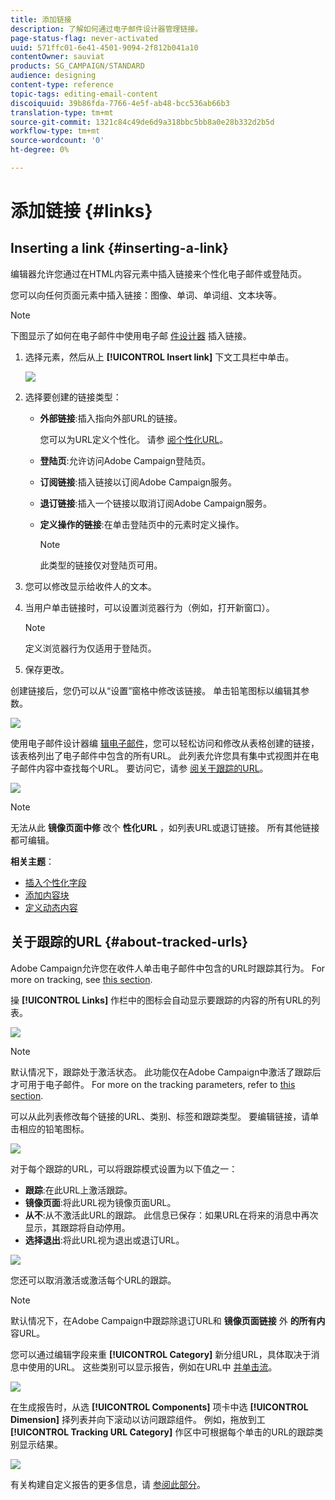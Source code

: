 ```yaml
---
title: 添加链接
description: 了解如何通过电子邮件设计器管理链接。
page-status-flag: never-activated
uuid: 571ffc01-6e41-4501-9094-2f812b041a10
contentOwner: sauviat
products: SG_CAMPAIGN/STANDARD
audience: designing
content-type: reference
topic-tags: editing-email-content
discoiquuid: 39b86fda-7766-4e5f-ab48-bcc536ab66b3
translation-type: tm+mt
source-git-commit: 1321c84c49de6d9a318bbc5bb8a0e28b332d2b5d
workflow-type: tm+mt
source-wordcount: '0'
ht-degree: 0%

---
```



# 添加链接 {#links}

## Inserting a link {#inserting-a-link}

编辑器允许您通过在HTML内容元素中插入链接来个性化电子邮件或登陆页。

您可以向任何页面元素中插入链接：图像、单词、单词组、文本块等。

>[!NOTE]
>
>下图显示了如何在电子邮件中使用电子邮 [件设计器](../../designing/using/designing-content-in-adobe-campaign.md) 插入链接。

1. 选择元素，然后从上 **[!UICONTROL Insert link]** 下文工具栏中单击。

   ![](assets/des_insert_link.png)

1. 选择要创建的链接类型：

   * **外部链接**:插入指向外部URL的链接。

      您可以为URL定义个性化。 请参 [阅个性化URL](../../designing/using/using-reusable-content.md#creating-a-content-fragment)。

   * **登陆页**:允许访问Adobe Campaign登陆页。
   * **订阅链接**:插入链接以订阅Adobe Campaign服务。
   * **退订链接**:插入一个链接以取消订阅Adobe Campaign服务。
   * **定义操作的链接**:在单击登陆页中的元素时定义操作。

      >[!NOTE]
      >
      >此类型的链接仅对登陆页可用。

1. 您可以修改显示给收件人的文本。
1. 当用户单击链接时，可以设置浏览器行为（例如，打开新窗口）。

   >[!NOTE]
   >
   >定义浏览器行为仅适用于登陆页。

1. 保存更改。

创建链接后，您仍可以从“设置”窗格中修改该链接。 单击铅笔图标以编辑其参数。

![](assets/des_link_edit.png)

使用电子邮件设计器编 [辑电子邮件](../../designing/using/designing-content-in-adobe-campaign.md)，您可以轻松访问和修改从表格创建的链接，该表格列出了电子邮件中包含的所有URL。 此列表允许您具有集中式视图并在电子邮件内容中查找每个URL。 要访问它，请参 [阅关于跟踪的URL](#about-tracked-urls)。

![](assets/des_link_list.png)

>[!NOTE]
>
>无法从此 **镜像页面中修** 改个 **性化URL** ，如列表URL或退订链接。 所有其他链接都可编辑。

**相关主题**：

* [插入个性化字段](../../designing/using/personalization.md#inserting-a-personalization-field)
* [添加内容块](../../designing/using/personalization.md#adding-a-content-block)
* [定义动态内容](../../designing/using/personalization.md#defining-dynamic-content-in-an-email)

## 关于跟踪的URL {#about-tracked-urls}

Adobe Campaign允许您在收件人单击电子邮件中包含的URL时跟踪其行为。 For more on tracking, see [this section](../../sending/using/tracking-messages.md#about-tracking).

操 **[!UICONTROL Links]** 作栏中的图标会自动显示要跟踪的内容的所有URL的列表。

![](assets/des_links.png)

>[!NOTE]
>
>默认情况下，跟踪处于激活状态。 此功能仅在Adobe Campaign中激活了跟踪后才可用于电子邮件。 For more on the tracking parameters, refer to [this section](../../administration/using/configuring-email-channel.md#tracking-parameters).

可以从此列表修改每个链接的URL、类别、标签和跟踪类型。 要编辑链接，请单击相应的铅笔图标。

![](assets/des_links_tracking.png)

对于每个跟踪的URL，可以将跟踪模式设置为以下值之一：

* **跟踪**:在此URL上激活跟踪。
* **镜像页面**:将此URL视为镜像页面URL。
* **从不**:从不激活此URL的跟踪。 此信息已保存：如果URL在将来的消息中再次显示，其跟踪将自动停用。
* **选择退出**:将此URL视为退出或退订URL。

![](assets/des_link_tracking_type.png)

您还可以取消激活或激活每个URL的跟踪。

>[!NOTE]
>
>默认情况下，在Adobe Campaign中跟踪除退订URL和 **镜像页面链接** 外 **的所有内** 容URL。

您可以通过编辑字段来重 **[!UICONTROL Category]** 新分组URL，具体取决于消息中使用的URL。 这些类别可以显示报告，例如在URL中 [并单击流](../../reporting/using/urls-and-click-streams.md)。

![](assets/des_link_tracking_category.png)

在生成报告时，从选 **[!UICONTROL Components]** 项卡中选 **[!UICONTROL Dimension]** 择列表并向下滚动以访问跟踪组件。 例如，拖放到工 **[!UICONTROL Tracking URL Category]** 作区中可根据每个单击的URL的跟踪类别显示结果。

![](assets/des_link_tracking_report.png)

有关构建自定义报告的更多信息，请 [参阅此部分](../../reporting/using/about-dynamic-reports.md)。

